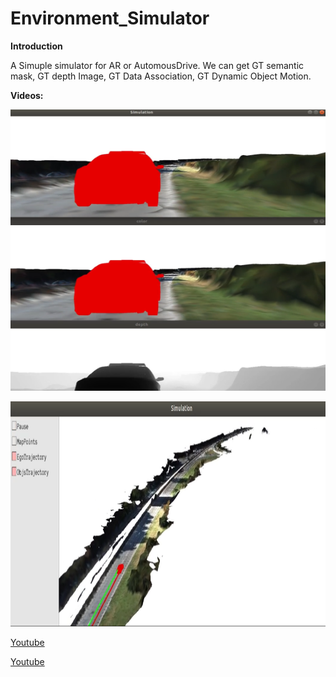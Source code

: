 # Environment_Simulator
**Introduction**

A Simuple simulator for AR or AutomousDrive. We can get GT semantic mask, GT depth Image, GT Data Association, GT Dynamic Object Motion. 

**Videos:**

<p align="left">
  <img src="Simulation_First_Perspective.png" width = "600" height = "450" />
</p>

<p align="left">
  <img src="Simulation_Global_Perspective.png" width = "600" height = "360" />
</p>

[Youtube](https://www.youtube.com/watch?v=OEHs7wQFf0Q)

[Youtube](https://www.youtube.com/watch?v=Tzo2XHA66Mw)
